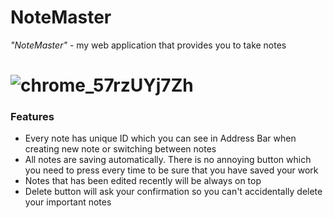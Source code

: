 # NoteMaster
*"NoteMaster"* - my web application that provides you to take notes
# ![chrome_57rzUYj7Zh](https://user-images.githubusercontent.com/38916225/94007695-83756d00-fdaa-11ea-8ab0-7c07677b4312.png)
### Features
* Every note has unique ID which you can see in Address Bar when creating new note or switching between notes
* All notes are saving automatically. There is no annoying button which you need to press every time to be sure that you have saved your work
* Notes that has been edited recently will be always on top
* Delete button will ask your confirmation so you can't accidentally delete your important notes
